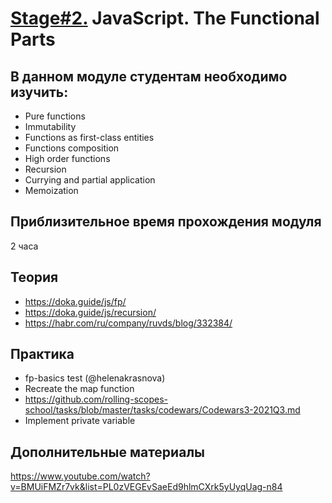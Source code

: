 # [Stage#2.](../../) JavaScript. The Functional Parts
## В данном модуле студентам необходимо изучить:
- Pure functions
- Immutability
- Functions as first-class entities
- Functions composition
- High order functions
- Recursion
- Currying and partial application
- Memoization

## Приблизительное время прохождения модуля
2 часа

## Теория 
- https://doka.guide/js/fp/
- https://doka.guide/js/recursion/
- https://habr.com/ru/company/ruvds/blog/332384/

## Практика
- fp-basics test (@helenakrasnova)
- Recreate the map function
- https://github.com/rolling-scopes-school/tasks/blob/master/tasks/codewars/Codewars3-2021Q3.md
- Implement private variable

 ## Дополнительные материалы
 https://www.youtube.com/watch?v=BMUiFMZr7vk&list=PL0zVEGEvSaeEd9hlmCXrk5yUyqUag-n84

